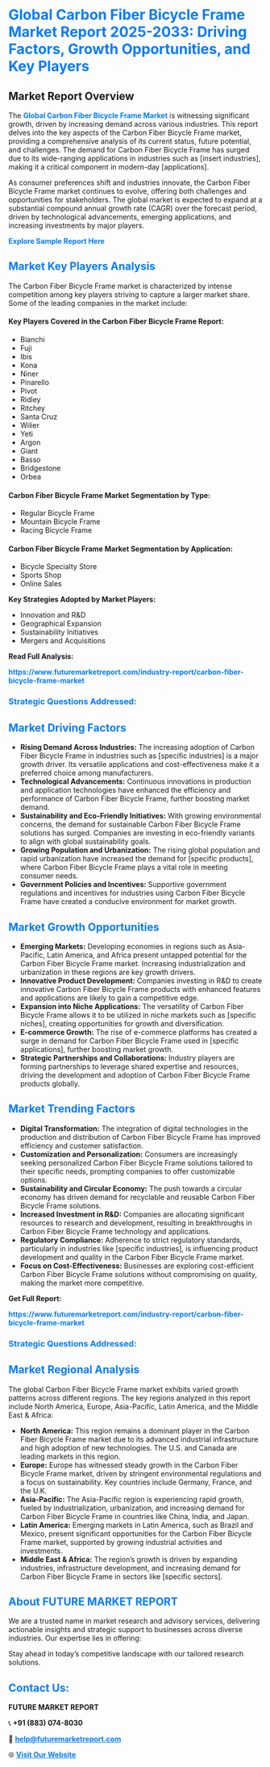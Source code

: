 <h1 style="color: #007BFF;">Global Carbon Fiber Bicycle Frame Market Report 2025-2033: Driving Factors, Growth Opportunities, and Key Players</h1>

<section id="overview">
<h2>Market Report Overview</h2>
<p>The <a href="https://www.futuremarketreport.com/industry-report/carbon-fiber-bicycle-frame-market" style="color: #007BFF; text-decoration: none;"><strong>Global Carbon Fiber Bicycle Frame Market</strong></a> is witnessing significant growth, driven by increasing demand across various industries. This report delves into the key aspects of the Carbon Fiber Bicycle Frame market, providing a comprehensive analysis of its current status, future potential, and challenges. The demand for Carbon Fiber Bicycle Frame has surged due to its wide-ranging applications in industries such as [insert industries], making it a critical component in modern-day [applications].</p>
<p>As consumer preferences shift and industries innovate, the Carbon Fiber Bicycle Frame market continues to evolve, offering both challenges and opportunities for stakeholders. The global market is expected to expand at a substantial compound annual growth rate (CAGR) over the forecast period, driven by technological advancements, emerging applications, and increasing investments by major players.</p>
</section>

<section id="overview">
<p><a href="https://www.futuremarketreport.com/request-sample/reportId=57755" style="color: #007BFF; text-decoration: none;"><strong>Explore Sample Report Here</strong></a></p>
</section>

<section id="key-players">
<h2 style="color: #007BFF;">Market Key Players Analysis</h2>
<p>The Carbon Fiber Bicycle Frame market is characterized by intense competition among key players striving to capture a larger market share. Some of the leading companies in the market include:</p>
<h4>Key Players Covered in the Carbon Fiber Bicycle Frame Report:</h4>
<ul><li>Bianchi</li><li>Fuji</li><li>Ibis</li><li>Kona</li><li>Niner</li><li>Pinarello</li><li>Pivot</li><li>Ridley</li><li>Ritchey</li><li>Santa Cruz</li><li>Wilier</li><li>Yeti</li><li>Argon</li><li>Giant</li><li>Basso</li><li>Bridgestone</li><li>Orbea</li></ul>
<h4>Carbon Fiber Bicycle Frame Market Segmentation by Type:</h4>
<ul><li>Regular Bicycle Frame</li><li>Mountain Bicycle Frame</li><li>Racing Bicycle Frame</li></ul>

<h4>Carbon Fiber Bicycle Frame Market Segmentation by Application:</h4>
<ul><li>Bicycle Specialty Store</li><li>Sports Shop</li><li>Online Sales</li></ul>
<p><strong>Key Strategies Adopted by Market Players:</strong></p>
<ul>
<li>Innovation and R&D</li>
<li>Geographical Expansion</li>
<li>Sustainability Initiatives</li>
<li>Mergers and Acquisitions</li>
</ul>
</section>

<section>
<p><strong>Read Full Analysis: </strong></p><a href="https://www.futuremarketreport.com/industry-report/carbon-fiber-bicycle-frame-market" style="color: #007BFF; text-decoration: none;"><strong>https://www.futuremarketreport.com/industry-report/carbon-fiber-bicycle-frame-market</strong></a>
<h3 style="color: #007BFF;">Strategic Questions Addressed:</h3>
</section>

<section id="driving-factors">
<h2 style="color: #007BFF;">Market Driving Factors</h2>
<ul>
<li><strong>Rising Demand Across Industries:</strong> The increasing adoption of Carbon Fiber Bicycle Frame in industries such as [specific industries] is a major growth driver. Its versatile applications and cost-effectiveness make it a preferred choice among manufacturers.</li>
<li><strong>Technological Advancements:</strong> Continuous innovations in production and application technologies have enhanced the efficiency and performance of Carbon Fiber Bicycle Frame, further boosting market demand.</li>
<li><strong>Sustainability and Eco-Friendly Initiatives:</strong> With growing environmental concerns, the demand for sustainable Carbon Fiber Bicycle Frame solutions has surged. Companies are investing in eco-friendly variants to align with global sustainability goals.</li>
<li><strong>Growing Population and Urbanization:</strong> The rising global population and rapid urbanization have increased the demand for [specific products], where Carbon Fiber Bicycle Frame plays a vital role in meeting consumer needs.</li>
<li><strong>Government Policies and Incentives:</strong> Supportive government regulations and incentives for industries using Carbon Fiber Bicycle Frame have created a conducive environment for market growth.</li>
</ul>
</section>

<section id="growth-opportunities">
<h2 style="color: #007BFF;">Market Growth Opportunities</h2>
<ul>
<li><strong>Emerging Markets:</strong> Developing economies in regions such as Asia-Pacific, Latin America, and Africa present untapped potential for the Carbon Fiber Bicycle Frame market. Increasing industrialization and urbanization in these regions are key growth drivers.</li>
<li><strong>Innovative Product Development:</strong> Companies investing in R&D to create innovative Carbon Fiber Bicycle Frame products with enhanced features and applications are likely to gain a competitive edge.</li>
<li><strong>Expansion into Niche Applications:</strong> The versatility of Carbon Fiber Bicycle Frame allows it to be utilized in niche markets such as [specific niches], creating opportunities for growth and diversification.</li>
<li><strong>E-commerce Growth:</strong> The rise of e-commerce platforms has created a surge in demand for Carbon Fiber Bicycle Frame used in [specific applications], further boosting market growth.</li>
<li><strong>Strategic Partnerships and Collaborations:</strong> Industry players are forming partnerships to leverage shared expertise and resources, driving the development and adoption of Carbon Fiber Bicycle Frame products globally.</li>
</ul>
</section>

<section id="trending-factors">
<h2 style="color: #007BFF;">Market Trending Factors</h2>
<ul>
<li><strong>Digital Transformation:</strong> The integration of digital technologies in the production and distribution of Carbon Fiber Bicycle Frame has improved efficiency and customer satisfaction.</li>
<li><strong>Customization and Personalization:</strong> Consumers are increasingly seeking personalized Carbon Fiber Bicycle Frame solutions tailored to their specific needs, prompting companies to offer customizable options.</li>
<li><strong>Sustainability and Circular Economy:</strong> The push towards a circular economy has driven demand for recyclable and reusable Carbon Fiber Bicycle Frame solutions.</li>
<li><strong>Increased Investment in R&D:</strong> Companies are allocating significant resources to research and development, resulting in breakthroughs in Carbon Fiber Bicycle Frame technology and applications.</li>
<li><strong>Regulatory Compliance:</strong> Adherence to strict regulatory standards, particularly in industries like [specific industries], is influencing product development and quality in the Carbon Fiber Bicycle Frame market.</li>
<li><strong>Focus on Cost-Effectiveness:</strong> Businesses are exploring cost-efficient Carbon Fiber Bicycle Frame solutions without compromising on quality, making the market more competitive.</li>
</ul>
</section>

<section>
<p><strong>Get Full Report: </strong></p><a href="https://www.futuremarketreport.com/industry-report/carbon-fiber-bicycle-frame-market" style="color: #007BFF; text-decoration: none;"><strong>https://www.futuremarketreport.com/industry-report/carbon-fiber-bicycle-frame-market</strong></a>
<h3 style="color: #007BFF;">Strategic Questions Addressed:</h3>
</section>


<section id="regional-analysis">
<h2 style="color: #007BFF;">Market Regional Analysis</h2>
<p>The global Carbon Fiber Bicycle Frame market exhibits varied growth patterns across different regions. The key regions analyzed in this report include North America, Europe, Asia-Pacific, Latin America, and the Middle East & Africa:</p>
<ul>
<li><strong>North America:</strong> This region remains a dominant player in the Carbon Fiber Bicycle Frame market due to its advanced industrial infrastructure and high adoption of new technologies. The U.S. and Canada are leading markets in this region.</li>
<li><strong>Europe:</strong> Europe has witnessed steady growth in the Carbon Fiber Bicycle Frame market, driven by stringent environmental regulations and a focus on sustainability. Key countries include Germany, France, and the U.K.</li>
<li><strong>Asia-Pacific:</strong> The Asia-Pacific region is experiencing rapid growth, fueled by industrialization, urbanization, and increasing demand for Carbon Fiber Bicycle Frame in countries like China, India, and Japan.</li>
<li><strong>Latin America:</strong> Emerging markets in Latin America, such as Brazil and Mexico, present significant opportunities for the Carbon Fiber Bicycle Frame market, supported by growing industrial activities and investments.</li>
<li><strong>Middle East & Africa:</strong> The region’s growth is driven by expanding industries, infrastructure development, and increasing demand for Carbon Fiber Bicycle Frame in sectors like [specific sectors].</li>
</ul>
</section>

<footer>
<h2 style="color: #007BFF;">About FUTURE MARKET REPORT</h2>
<p>We are a trusted name in market research and advisory services, delivering actionable insights and strategic support to businesses across diverse industries. Our expertise lies in offering:</p>

<p>Stay ahead in today’s competitive landscape with our tailored research solutions.</p>

<h2 style="color: #007BFF;">Contact Us:</h2>
<p><strong>FUTURE MARKET REPORT</strong></p>
<p>📞 <strong>+91 (883) 074-8030</strong></p>
<p>📧 <strong><a href="mailto:help@futuremarketreport.com" style="color: #007BFF;">help@futuremarketreport.com</a></strong></p>
<p>🌐 <strong><a href="https://www.futuremarketreport.com/" style="color: #007BFF;">Visit Our Website</a></strong></p>
</footer>
